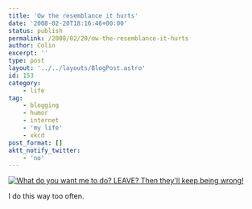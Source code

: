 ```yaml
---
title: 'Ow the resemblance it hurts'
date: '2008-02-20T18:16:46+00:00'
status: publish
permalink: /2008/02/20/ow-the-resemblance-it-hurts
author: Colin
excerpt: ''
type: post
layout: '../../layouts/BlogPost.astro'
id: 153
category:
    - life
tag:
    - blogging
    - humor
    - internet
    - 'my life'
    - xkcd
post_format: []
aktt_notify_twitter:
    - 'no'
---
```

[![What do you want me to do?  LEAVE?  Then they'll keep being wrong!](https://imgs.xkcd.com/comics/duty_calls.png)](https://xkcd.com/386/)

I do this way too often.